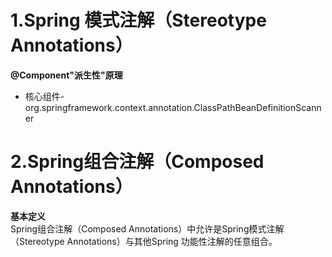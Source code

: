 # 1.Spring 模式注解（Stereotype Annotations）
**@Component"派生性"原理**<br/>
+ 核心组件-org.springframework.context.annotation.ClassPathBeanDefinitionScanner

# 2.Spring组合注解（Composed Annotations）
**基本定义**<br/>
Spring组合注解（Composed Annotations）中允许是Spring模式注解（Stereotype Annotations）与其他Spring
功能性注解的任意组合。

